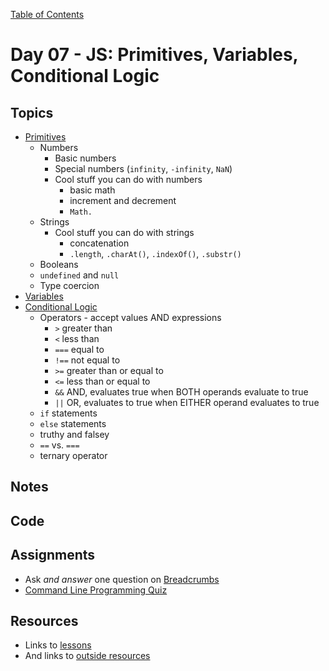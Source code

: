 [Table of Contents](/README.md)

# Day 07 - JS: Primitives, Variables, Conditional Logic

## Topics
* [Primitives](../units/javascript-primitives)
  * Numbers
    * Basic numbers
    * Special numbers (`infinity`, `-infinity`, `NaN`)
    * Cool stuff you can do with numbers
      * basic math
      * increment and decrement
      * `Math.`
  * Strings
    * Cool stuff you can do with strings
      * concatenation
      * `.length`, `.charAt()`, `.indexOf()`, `.substr()`
  * Booleans
  * `undefined` and `null`
  * Type coercion
* [Variables](../units/javascript-variables)
* [Conditional Logic](../units/javascript-if-statements)
  * Operators - accept values AND expressions
    * `>` greater than
    * `<`  less than
    * `===` equal to
    * `!==` not equal to
    * `>=` greater than or equal to
    * `<=` less than or equal to
    * `&&` AND, evaluates true when BOTH operands evaluate to true
    * `||` OR, evaluates to true when EITHER operand evaluates to true
  * `if` statements
  * `else` statements
  * truthy and falsey
  * `==` vs. `===`
  * ternary operator

## Notes
<!-- More detailed notes from class, including whiteboard photos etc -->

## Code
<!-- Make sure to update the XX in the folder name if you uncomment this block-->
<!-- [Code we wrote in class today](https://github.com/TIY-Austin-Front-End-Engineering/Curriculum/tree/feb2016/notes/day-07/code) -->

## Assignments
* Ask *and answer* one question on [Breadcrumbs](http://tiy.breadcrumbsqa.com/)
* [Command Line Programming Quiz](https://github.com/TIY-Austin-Front-End-Engineering/command-line-programming-quiz)

## Resources
* Links to [lessons](https://github.com/TIY-Austin-Front-End-Engineering/Curriculum/tree/feb2016/units)
* And links to [outside resources](www.csstricks.com)

